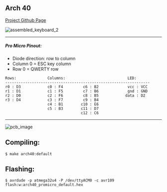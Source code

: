 ## Arch 40
[Project Github Page](https://github.com/jacekplonowski/arch_40)

![assembled_keyboard_2](https://i.imgur.com/xLTRGtF.jpg)
____
##### Pro Micro Pinout:
* Diode direction: row to column
* Column 0 = ESC key column
* Row 0 = QWERTY row
~~~
Rows:              Columns:                            LED:
-----------------------------------------------------------------
r0 : D3            c0 : F4         c6 : B2             vcc : VCC
r1 : D1            c1 : F5         c7 : B6             gnd : GND
r2 : D0            c2 : F6         c8 : B5            data : D2
r3 : D4            c3 : F7         c9 : B4
                   c4 : B1        c10 : E6
                   c5 : B3        c11 : D7
                                  c12 : C6
~~~
____

![pcb_image](https://i.imgur.com/BZhSc7j.jpg)

## Compiling:
~~~
$ make arch40:default
~~~

## Flashing:
~~~
$ avrdude -p atmega32u4 -P /dev/ttyACM0 -c avr109 flash:w:arch40_promicro_default.hex
~~~
